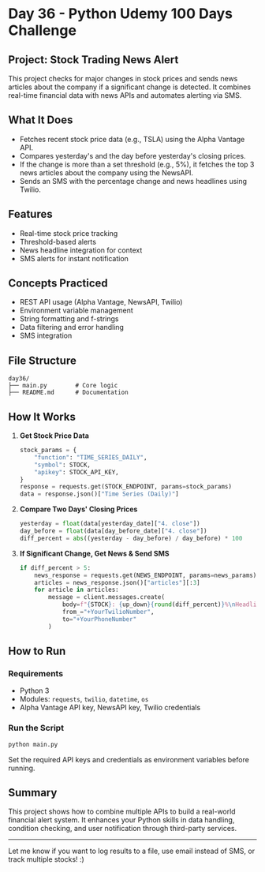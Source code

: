 # Day 36 - Python Udemy 100 Days Challenge

## Project: Stock Trading News Alert
This project checks for major changes in stock prices and sends news articles about the company if a significant change is detected. It combines real-time financial data with news APIs and automates alerting via SMS.

## What It Does
- Fetches recent stock price data (e.g., TSLA) using the Alpha Vantage API.
- Compares yesterday's and the day before yesterday's closing prices.
- If the change is more than a set threshold (e.g., 5%), it fetches the top 3 news articles about the company using the NewsAPI.
- Sends an SMS with the percentage change and news headlines using Twilio.

## Features
- Real-time stock price tracking
- Threshold-based alerts
- News headline integration for context
- SMS alerts for instant notification

## Concepts Practiced
- REST API usage (Alpha Vantage, NewsAPI, Twilio)
- Environment variable management
- String formatting and f-strings
- Data filtering and error handling
- SMS integration

## File Structure
```
day36/
├── main.py        # Core logic
├── README.md      # Documentation
```

## How It Works
1. **Get Stock Price Data**
   ```python
   stock_params = {
       "function": "TIME_SERIES_DAILY",
       "symbol": STOCK,
       "apikey": STOCK_API_KEY,
   }
   response = requests.get(STOCK_ENDPOINT, params=stock_params)
   data = response.json()["Time Series (Daily)"]
   ```
2. **Compare Two Days' Closing Prices**
   ```python
   yesterday = float(data[yesterday_date]["4. close"])
   day_before = float(data[day_before_date]["4. close"])
   diff_percent = abs((yesterday - day_before) / day_before) * 100
   ```
3. **If Significant Change, Get News & Send SMS**
   ```python
   if diff_percent > 5:
       news_response = requests.get(NEWS_ENDPOINT, params=news_params)
       articles = news_response.json()["articles"][:3]
       for article in articles:
           message = client.messages.create(
               body=f"{STOCK}: {up_down}{round(diff_percent)}%\nHeadline: {article['title']}\nBrief: {article['description']}",
               from_="+YourTwilioNumber",
               to="+YourPhoneNumber"
           )
   ```

## How to Run
### Requirements
- Python 3
- Modules: `requests`, `twilio`, `datetime`, `os`
- Alpha Vantage API key, NewsAPI key, Twilio credentials

### Run the Script
```bash
python main.py
```
Set the required API keys and credentials as environment variables before running.

## Summary
This project shows how to combine multiple APIs to build a real-world financial alert system. It enhances your Python skills in data handling, condition checking, and user notification through third-party services.

---
Let me know if you want to log results to a file, use email instead of SMS, or track multiple stocks! :)

